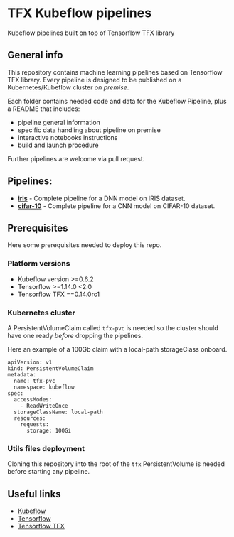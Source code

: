 # TFX Kubeflow pipelines
Kubeflow pipelines built on top of Tensorflow TFX library

## General info
This repository contains machine learning pipelines based on Tensorflow TFX library.
Every pipeline is designed to be published on a Kubernetes/Kubeflow cluster *on premise*.

Each folder contains needed code and data for the Kubeflow Pipeline, plus a README that includes:

* pipeline general information
* specific data handling about pipeline on premise
* interactive notebooks instructions
* build and launch procedure

Further pipelines are welcome via pull request.

## Pipelines:
* **[iris](iris)** - Complete pipeline for a DNN model on IRIS dataset.
* **[cifar-10](cifar-10)** - Complete pipeline for a CNN model on CIFAR-10 dataset.

## Prerequisites
Here some prerequisites needed to deploy this repo.

### Platform versions
* Kubeflow version >=0.6.2
* Tensorflow >=1.14.0 <2.0
* Tensorflow TFX ==0.14.0rc1

### Kubernetes cluster
A PersistentVolumeClaim called `tfx-pvc` is needed so the cluster should have one ready *before* dropping the pipelines.

Here an example of a 100Gb claim with a local-path storageClass onboard.
```
apiVersion: v1
kind: PersistentVolumeClaim
metadata:
  name: tfx-pvc
  namespace: kubeflow
spec:
  accessModes:
    - ReadWriteOnce
  storageClassName: local-path
  resources:
    requests:
      storage: 100Gi
```

### Utils files deployment
Cloning this repository into the root of the `tfx` PersistentVolume is needed before starting any pipeline.

## Useful links
* [Kubeflow](https://www.kubeflow.org/)
* [Tensorflow](https://www.tensorflow.org/)
* [Tensorflow TFX](https://www.tensorflow.org/tfx)
